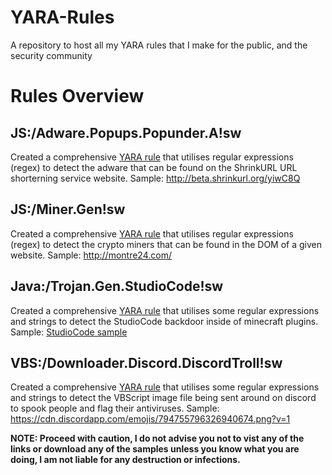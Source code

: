 # YARA-Rules
A repository to host all my YARA rules that I make for the public, and the security community


# Rules Overview

## JS:/Adware.Popups.Popunder.A!sw

Created a comprehensive [YARA rule](../main/Javascript/Adware/Popups/Popunder/A/AdsterraAdware.yara) that utilises regular expressions (regex) to detect the adware that can be found on the ShrinkURL URL shorterning service website. 
Sample: http://beta.shrinkurl.org/yiwC8Q

## JS:/Miner.Gen!sw

Created a comprehensive [YARA rule](../main/Javascript/Miners) that utilises regular expressions (regex) to detect the crypto miners that can be found in the DOM of a given website.
Sample: http://montre24.com/

## Java:/Trojan.Gen.StudioCode!sw

Created a comprehensive [YARA rule](../main/Java/Trojans/StudioCode.yara) that utilises some regular expressions and strings to detect the StudioCode backdoor inside of minecraft plugins.
Sample: <a href="../main/Java/Trojans/StudioCode-sample.jar">StudioCode sample</a>

## VBS:/Downloader.Discord.DiscordTroll!sw

Created a comprehensive [YARA rule](../main/VBS/Downloaders/Discord/DiscordTroll.yara) that utilises some regular expressions and strings to detect the VBScript image file being sent around on discord to spook people and flag their antiviruses.
Sample: https://cdn.discordapp.com/emojis/794755796326940674.png?v=1

**NOTE: Proceed with caution, I do not advise you not to vist any of the links or download any of the samples unless you know what you are doing, I am not liable for any destruction or infections.**
